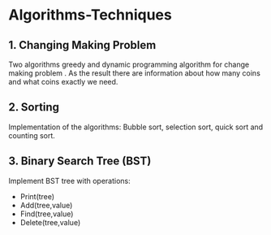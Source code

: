 # Algorithms-Techniques

## 1. Changing Making Problem
Two algorithms greedy and dynamic programming algorithm for change making problem . 
As the result there are information  about how many coins and what coins exactly we need. 

## 2. Sorting
Implementation of the algorithms: Bubble sort, selection sort, quick sort and counting sort.

## 3. Binary Search Tree (BST)
Implement BST tree with operations: 
- Print(tree) 
- Add(tree,value) 
- Find(tree,value) 
- Delete(tree,value)
